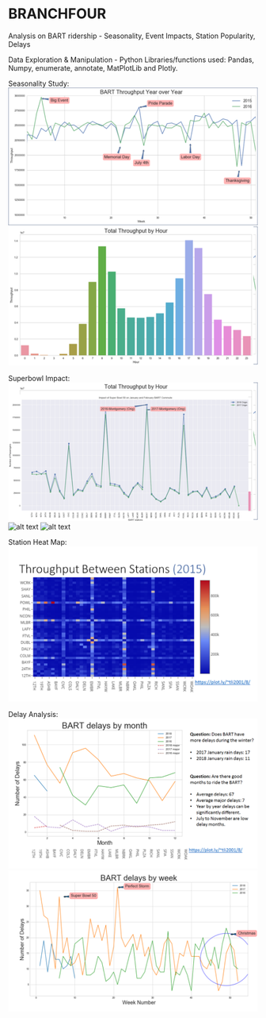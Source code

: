# BRANCHFOUR

Analysis on BART ridership - Seasonality, Event Impacts, Station Popularity, Delays

Data Exploration & Manipulation - Python Libraries/functions used: Pandas, Numpy, enumerate, annotate, MatPlotLib and Plotly.

Seasonality Study:
![alt text][img1]
![alt text][img2]

Superbowl Impact:
![alt text][img3]
![alt text][img4]
![alt text][img5]

Station Heat Map:
![alt text][img6]

Delay Analysis:
![alt text][img7]
![alt text][img8]






[img1]: https://github.com/mayushah1/Branch4/blob/master/05_Presentation/1BartSeasonalityAnnual.png
[img2]: https://github.com/mayushah1/Branch4/blob/master/05_Presentation/2BartSeasonalityHours.png
[img3]: https://github.com/mayushah1/Branch4/blob/master/05_Presentation/3BartEventImpact.png
[img4]: https://github.com/mayushah1/Branch4/blob/master/05_Presentation/4BartEventOriginStation.png
[img5]: https://github.com/mayushah1/Branch4/blob/master/05_Presentation/5BartEventDestinationStation.png
[img6]: https://github.com/mayushah1/Branch4/blob/master/05_Presentation/6BartStationHeatMap.png
[img7]: https://github.com/mayushah1/Branch4/blob/master/05_Presentation/7BartDelaysMonthly.png
[img8]: https://github.com/mayushah1/Branch4/blob/master/05_Presentation/8BartDelaysWeekly.png
